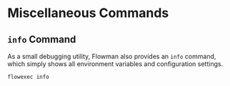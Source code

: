 # Miscellaneous Commands


## `info` Command
As a small debugging utility, Flowman also provides an `info` command, which simply shows all environment variables
and configuration settings.
```shell
flowexec info
```

